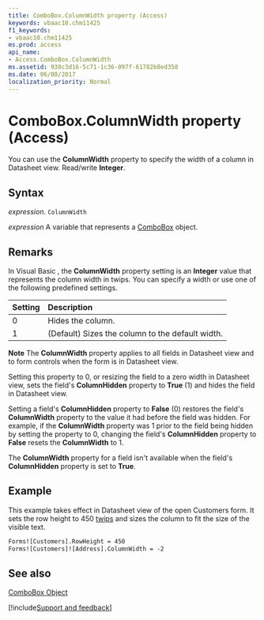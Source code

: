 ```yaml
---
title: ComboBox.ColumnWidth property (Access)
keywords: vbaac10.chm11425
f1_keywords:
- vbaac10.chm11425
ms.prod: access
api_name:
- Access.ComboBox.ColumnWidth
ms.assetid: 938c3d16-5c71-1c36-097f-61782b8ed358
ms.date: 06/08/2017
localization_priority: Normal
---
```



# ComboBox.ColumnWidth property (Access)

You can use the  **ColumnWidth** property to specify the width of a column in Datasheet view. Read/write **Integer**.


## Syntax

_expression_. `ColumnWidth`

_expression_ A variable that represents a [ComboBox](Access.ComboBox.md) object.


## Remarks

In Visual Basic , the  **ColumnWidth** property setting is an **Integer** value that represents the column width in twips. You can specify a width or use one of the following predefined settings.



|Setting|Description|
|:-----|:-----|
|0|Hides the column.|
|1|(Default) Sizes the column to the default width.|

 **Note**  The  **ColumnWidth** property applies to all fields in Datasheet view and to form controls when the form is in Datasheet view.

Setting this property to 0, or resizing the field to a zero width in Datasheet view, sets the field's  **ColumnHidden** property to **True** (1) and hides the field in Datasheet view.

Setting a field's  **ColumnHidden** property to **False** (0) restores the field's **ColumnWidth** property to the value it had before the field was hidden. For example, if the **ColumnWidth** property was 1 prior to the field being hidden by setting the property to 0, changing the field's **ColumnHidden** property to **False** resets the **ColumnWidth** to 1.

The  **ColumnWidth** property for a field isn't available when the field's **ColumnHidden** property is set to **True**.


## Example

This example takes effect in Datasheet view of the open Customers form. It sets the row height to 450 [twips](../language/glossary/vbe-glossary.md#twip) and sizes the column to fit the size of the visible text.


```vb
Forms![Customers].RowHeight = 450 
Forms![Customers]![Address].ColumnWidth = -2
```


## See also


[ComboBox Object](Access.ComboBox.md)

[!include[Support and feedback](~/includes/feedback-boilerplate.md)]